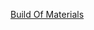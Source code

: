 [Build Of Materials](https://docs.google.com/spreadsheets/d/1U5E4Gi70pVz3uzlWnJXdsMA7wACP-cZ1CMeFzfodZO4/edit?usp=sharing)
